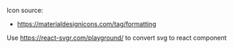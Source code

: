 Icon source: 
- https://materialdesignicons.com/tag/formatting

Use https://react-svgr.com/playground/
to convert svg to react component